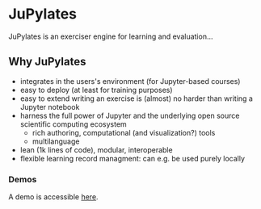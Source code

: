# JuPylates

JuPylates is an exerciser engine for learning and evaluation...

## Why JuPylates

- integrates in the users's environment (for Jupyter-based courses)
- easy to deploy (at least for training purposes)
- easy to extend
  writing an exercise is (almost) no harder than writing a Jupyter notebook
- harness the full power of Jupyter and the underlying open source scientific computing ecosystem
    - rich authoring, computational (and visualization?) tools
    - multilanguage
- lean (1k lines of code), modular, interoperable
- flexible learning record managment: can e.g. be used purely locally

### Demos

A demo is accessible [here](https://jupyter.gitlab.dsi.universite-paris-saclay.fr/jupylates/lab/index.html?path=jupylates_demo.ipynb).
